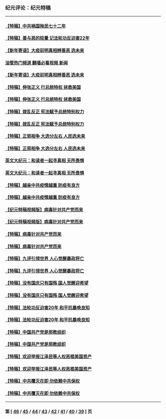 ### 纪元评论：纪元特稿
---
#### [【特稿】中共祸国殃民七十二年](../../pages/nsc424/n13272607.md?10160330) 
#### [【特稿】善与恶的较量 记法轮功反迫害22年](../../pages/nsc424/n13086597.md?10160330) 
#### [【新年寄语】大疫前明真相辨善恶 选未来](../../pages/nsc424/n12660855.md?10160330) 
#### [油管热门频道 翻墙必看视频 新闻](ok?10160330)
#### [【新年寄语】大疫前明真相辨善恶 选未来](../../pages/nsc424/n12660855.md?10160330) 
#### [【特稿】伸张正义 行总统特权 拯救美国](../../pages/nsc424/n12616806.md?10160330) 
#### [【特稿】伸张正义 行总统特权 拯救美国](../../pages/nsc424/n12616806.md?10160330) 
#### [【特稿】拨乱反正 宪法赋予总统特别权力](../../pages/nsc424/n12598306.md?10160330) 
#### [【特稿】拨乱反正 宪法赋予总统特别权力](../../pages/nsc424/n12598306.md?10160330) 
#### [【特稿】正邪相争 大选分左右 人民选未来](../../pages/nsc424/n12545208.md?10160330) 
#### [【特稿】正邪相争 大选分左右 人民选未来](../../pages/nsc424/n12545208.md?10160330) 
#### [英文大纪元：和读者一起寻真相 无所畏惧](../../pages/nsc424/n12542027.md?10160330) 
#### [英文大纪元：和读者一起寻真相 无所畏惧](../../pages/nsc424/n12542027.md?10160330) 
#### [【特稿】越亲中共疫情越重 防疫有良方](../../pages/nsc424/n12042989.md?10160330) 
#### [【特稿】越亲中共疫情越重 防疫有良方](../../pages/nsc424/n12042989.md?10160330) 
#### [【纪元特稿视频版】病毒针对共产党而来](../../pages/nsc424/n11977328.md?10160330) 
#### [【纪元特稿视频版】病毒针对共产党而来](../../pages/nsc424/n11977328.md?10160330) 
#### [【特稿】病毒针对共产党而来](../../pages/nsc424/n11928818.md?10160330) 
#### [【特稿】病毒针对共产党而来](../../pages/nsc424/n11928818.md?10160330) 
#### [【特稿】九评引领世界 人心觉醒暴政将亡](../../pages/nsc424/n11660496.md?10160330) 
#### [【特稿】九评引领世界 人心觉醒暴政将亡](../../pages/nsc424/n11660496.md?10160330) 
#### [【特稿】没有国庆只有国殇 国人觉醒迎希望](../../pages/nsc424/n11549354.md?10160330) 
#### [【特稿】没有国庆只有国殇 国人觉醒迎希望](../../pages/nsc424/n11549354.md?10160330) 
#### [【特稿】法轮功反迫害20年 和平抗暴唤良知](../../pages/nsc424/n11389135.md?10160330) 
#### [【特稿】法轮功反迫害20年 和平抗暴唤良知](../../pages/nsc424/n11389135.md?10160330) 
#### [【特稿】中国共产党是邪教组织](../../pages/nsc424/n11355551.md?10160330) 
#### [【特稿】中国共产党是邪教组织](../../pages/nsc424/n11355551.md?10160330) 
#### [【特稿】欢迎举报江泽民等人权恶棍美国资产](../../pages/nsc424/n11303040.md?10160330) 
#### [【特稿】欢迎举报江泽民等人权恶棍美国资产](../../pages/nsc424/n11303040.md?10160330) 
#### [【特稿】中共覆灭在即 勿依赖中共保权](../../pages/nsc424/n11278510.md?10160330) 
#### [【特稿】中共覆灭在即 勿依赖中共保权](../../pages/nsc424/n11278510.md?10160330) 

---
#### 第 [ [46](./46.md?10160330) / [45](./45.md?10160330) / [44](./44.md?10160330) / [43](./43.md?10160330) / [42](./42.md?10160330) / [41](./41.md?10160330) / [40](./40.md?10160330) / [39](./39.md?10160330) ] 页
